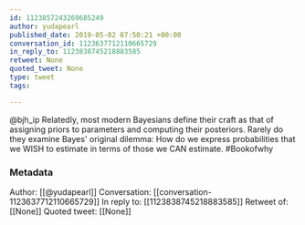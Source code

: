 ```yaml
---
id: 1123857243269685249
author: yudapearl
published_date: 2019-05-02 07:50:21 +00:00
conversation_id: 1123637712110665729
in_reply_to: 1123838745218883585
retweet: None
quoted_tweet: None
type: tweet
tags:

---
```


@bjh_ip Relatedly, most modern Bayesians define their craft as that of assigning priors to parameters and computing their posteriors. Rarely do they examine Bayes' original dilemma: How do we express probabilities that we WISH to estimate in terms of those we CAN estimate. #Bookofwhy

### Metadata

Author: [[@yudapearl]]
Conversation: [[conversation-1123637712110665729]]
In reply to: [[1123838745218883585]]
Retweet of: [[None]]
Quoted tweet: [[None]]
